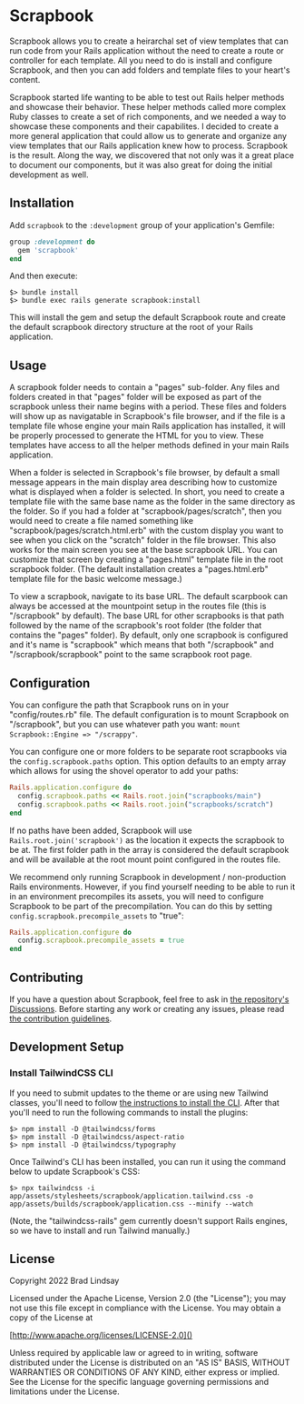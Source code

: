 # Scrapbook

Scrapbook allows you to create a heirarchal set of view templates that can run code from
your Rails application without the need to create a route or controller for each template.
All you need to do is install and configure Scrapbook, and then you can add folders and
template files to your heart's content.

Scrapbook started life wanting to be able to test out Rails helper methods and showcase
their behavior. These helper methods called more complex Ruby classes to create a set of
rich components, and we needed a way to showcase these components and their capabilites.
I decided to create a more general application that could allow us to generate and organize
any view templates that our Rails application knew how to process. Scrapbook is the result.
Along the way, we discovered that not only was it a great place to document our components,
but it was also great for doing the initial development as well.


## Installation

Add `scrapbook` to the `:development` group of your application's Gemfile:

```ruby
group :development do
  gem 'scrapbook'
end
```

And then execute:

```
$> bundle install
$> bundle exec rails generate scrapbook:install
```

This will install the gem and setup the default Scrapbook route and create the default
scrapbook directory structure at the root of your Rails application.

## Usage

A scrapbook folder needs to contain a "pages" sub-folder. Any files and folders created in
that "pages" folder will be exposed as part of the scrapbook unless their name begins with a
period. These files and folders will show up as navigatable in Scrapbook's file browser, and
if the file is a template file whose engine your main Rails application has installed, it
will be properly processed to generate the HTML for you to view. These templates have access
to all the helper methods defined in your main Rails application.

When a folder is selected in Scrapbook's file browser, by default a small message appears in
the main display area describing how to customize what is displayed when a folder is
selected. In short, you need to create a template file with the same base name as the folder
in the same directory as the folder. So if you had a folder at "scrapbook/pages/scratch",
then you would need to create a file named something like "scrapbook/pages/scratch.html.erb"
with the custom display you want to see when you click on the "scratch" folder in the file
browser. This also works for the main screen you see at the base scrapbook URL. You can
customize that screen by creating a "pages.html" template file in the root scrapbook folder.
(The default installation creates a "pages.html.erb" template file for the basic welcome
message.)

To view a scrapbook, navigate to its base URL. The default scarpbook can always be accessed
at the mountpoint setup in the routes file (this is "/scrapbook" by default). The base URL
for other scrapbooks is that path followed by the name of the scrapbook's root folder (the
folder that contains the "pages" folder). By default, only one scrapbook is configured and
it's name is "scrapbook" which means that both "/scrapbook" and "/scrapbook/scrapbook" point
to the same scrapbook root page.

## Configuration

You can configure the path that Scrapbook runs on in your "config/routes.rb" file. The
default configuration is to mount Scrapbook on "/scrapbook", but you can use whatever
path you want: `mount Scrapbook::Engine => "/scrappy"`.

You can configure one or more folders to be separate root scrapbooks via the
`config.scrapbook.paths` option. This option defaults to an empty array which allows for
using the shovel operator to add your paths:
```ruby
Rails.application.configure do
  config.scrapbook.paths << Rails.root.join("scrapbooks/main")
  config.scrapbook.paths << Rails.root.join("scrapbooks/scratch")
end
```
If no paths have been added, Scrapbook will use `Rails.root.join('scrapbook')` as the
location it expects the scrapbook to be at. The first folder path in the array is considered
the default scrapbook and will be available at the root mount point configured in the routes
file.

We recommend only running Scrapbook in development / non-production Rails environments.
However, if you find yourself needing to be able to run it in an environment precompiles its
assets, you will need to configure Scrapbook to be part of the precompilation. You can do
this by setting `config.scrapbook.precompile_assets` to "true":
```ruby
Rails.application.configure do
  config.scrapbook.precompile_assets = true
end
```


## Contributing

If you have a question about Scrapbook, feel free to ask in [the repository's
Discussions][Discussions]. Before starting any work or creating any issues, please read [the
contribution guidelines](CONTRIBUTING.md).

## Development Setup

### Install TailwindCSS CLI

If you need to submit updates to the theme or are using new Tailwind classes, you'll need to
follow [the instructions to install the CLI](https://tailwindcss.com/docs/installation).
After that you'll need to run the following commands to install the plugins:

```
$> npm install -D @tailwindcss/forms
$> npm install -D @tailwindcss/aspect-ratio
$> npm install -D @tailwindcss/typography
```

Once Tailwind's CLI has been installed, you can run it using the command below to update
Scrapbook's CSS:

```
$> npx tailwindcss -i app/assets/stylesheets/scrapbook/application.tailwind.css -o app/assets/builds/scrapbook/application.css --minify --watch
```

(Note, the "tailwindcss-rails" gem currently doesn't support Rails engines, so we have to
install and run Tailwind manually.)

## License

Copyright 2022 Brad Lindsay

Licensed under the Apache License, Version 2.0 (the "License");
you may not use this file except in compliance with the License.
You may obtain a copy of the License at

[http://www.apache.org/licenses/LICENSE-2.0]()

Unless required by applicable law or agreed to in writing, software
distributed under the License is distributed on an "AS IS" BASIS,
WITHOUT WARRANTIES OR CONDITIONS OF ANY KIND, either express or implied.
See the License for the specific language governing permissions and
limitations under the License.


[Discussions]: https://github.com/bfad/scrapbook/discussions
